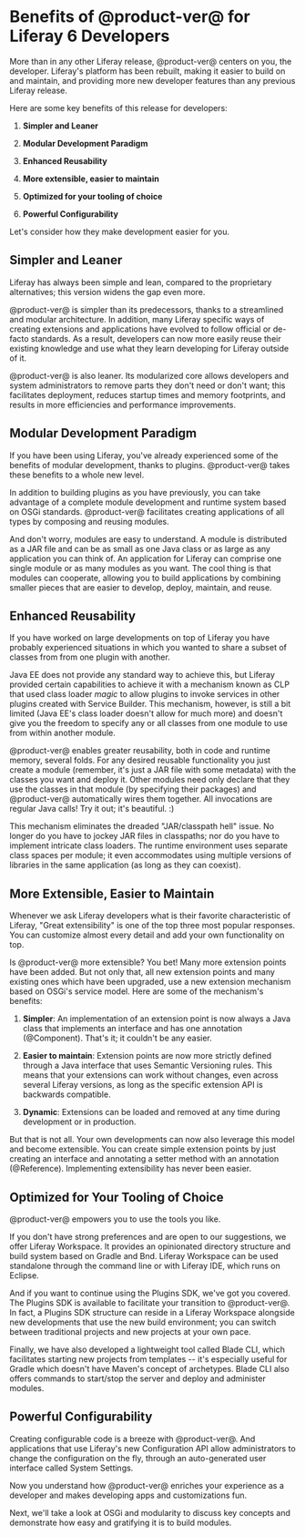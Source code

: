 # Benefits of @product-ver@ for Liferay 6 Developers [](id=benefits-of-liferay-7-for-liferay-6-developers)

More than in any other Liferay release, @product-ver@ centers on you, the
developer. Liferay's platform has been rebuilt, making it easier to build on and
maintain, and providing more new developer features than any previous Liferay
release.

Here are some key benefits of this release for developers:

1. **Simpler and Leaner**

2. **Modular Development Paradigm**

3. **Enhanced Reusability**

4. **More extensible, easier to maintain**

5. **Optimized for your tooling of choice**

6. **Powerful Configurability**

Let's consider how they make development easier for you.

## Simpler and Leaner [](id=simpler-and-leaner)

Liferay has always been simple and lean, compared to the proprietary
alternatives; this version widens the gap even more.

@product-ver@ is simpler than its predecessors, thanks to a streamlined and modular
architecture. In addition, many Liferay specific ways of creating extensions and
applications have evolved to follow official or de-facto standards. As a result,
developers can now more easily reuse their existing knowledge and use what they
learn developing for Liferay outside of it.

@product-ver@ is also leaner. Its modularized core allows developers and system
administrators to remove parts they don't need or don't want; this facilitates
deployment, reduces startup times and memory footprints, and results in more
efficiencies and performance improvements.

## Modular Development Paradigm [](id=modular-development-paradigm)

If you have been using Liferay, you've already experienced some of the benefits
of modular development, thanks to plugins. @product-ver@ takes these benefits to a
whole new level.

In addition to building plugins as you have previously, you can take advantage
of a complete module development and runtime system based on OSGi standards.
@product-ver@ facilitates creating applications of all types by composing and
reusing modules.

And don't worry, modules are easy to understand. A module is distributed as a
JAR file and can be as small as one Java class or as large as any application
you can think of. An application for Liferay can comprise one single module or
as many modules as you want. The cool thing is that modules can cooperate,
allowing you to build applications by combining smaller pieces that are easier
to develop, deploy, maintain, and reuse.

## Enhanced Reusability [](id=enhanced-reusability)

If you have worked on large developments on top of Liferay you have probably
experienced situations in which you wanted to share a subset of classes from
from one plugin with another.

Java EE does not provide any standard way to achieve this, but Liferay provided
certain capabilities to achieve it with a mechanism known as CLP that used class
loader *magic* to allow plugins to invoke services in other plugins created with
Service Builder. This mechanism, however, is still a bit limited (Java EE's
class loader doesn't allow for much more) and doesn't give you the freedom to
specify any or all classes from one module to use from within another module.

@product-ver@ enables greater reusability, both in code and runtime memory, several
folds. For any desired reusable functionality you just create a module
(remember, it's just a JAR file with some metadata) with the classes you want
and deploy it. Other modules need only declare that they use the classes in that
module (by specifying their packages) and @product-ver@ automatically wires them
together. All invocations are regular Java calls! Try it out; it's beautiful. :)

This mechanism eliminates the dreaded "JAR/classpath hell" issue. No longer do
you have to jockey JAR files in classpaths; nor do you have to implement
intricate class loaders. The runtime environment uses separate class spaces per
module; it even accommodates using multiple versions of libraries in the same
application (as long as they can coexist).

## More Extensible, Easier to Maintain [](id=more-extensible-easier-to-maintain)

Whenever we ask Liferay developers what is their favorite characteristic of
Liferay, "Great extensibility" is one of the top three most popular responses.
You can customize almost every detail and add your own functionality on top.

Is @product-ver@ more extensible? You bet! Many more extension points have been
added. But not only that, all new extension points and many existing ones which
have been upgraded, use a new extension mechanism based on OSGi's service model.
Here are some of the mechanism's benefits:

1. **Simpler**: An implementation of an extension point is now always a
Java class that implements an interface and has one annotation (@Component).
That's it; it couldn't be any easier.

2. **Easier to maintain**: Extension points are now more strictly defined
through a Java interface that uses Semantic Versioning rules. This means that
your extensions can work without changes, even across several Liferay versions,
as long as the specific extension API is backwards compatible.

3. **Dynamic**: Extensions can be loaded and removed at any time during
development or in production.

But that is not all. Your own developments can now also leverage this model and
become extensible. You can create simple extension points by just creating an
interface and annotating a setter method with an annotation (@Reference).
Implementing extensibility has never been easier.

## Optimized for Your Tooling of Choice [](id=optimized-for-your-tooling-of-choice)

@product-ver@ empowers you to use the tools you like.

If you don't have strong preferences and are open to our suggestions, we offer
Liferay Workspace. It provides an opinionated directory structure and build
system based on Gradle and Bnd. Liferay Workspace can be used standalone through
the command line or with Liferay IDE, which runs on Eclipse.

<!-- TODO Uncomment this when the features are ready. - Jim
If you have an investment in a specific build tool, such as Maven, developing on
Liferay will be easier than ever before. We have built Maven plugins for typical
Liferay-specific development tasks (such as using Service Builder) and provide a
collection of new archetypes.
-->

And if you want to continue using the Plugins SDK, we've got you covered. The
Plugins SDK is available to facilitate your transition to @product-ver@. In fact, a
Plugins SDK structure can reside in a Liferay Workspace alongside new
developments that use the new build environment; you can switch between
traditional projects and new projects at your own pace.

Finally, we have also developed a lightweight tool called Blade CLI, which
facilitates starting new projects from templates -- it's especially useful for
Gradle which doesn't have Maven's concept of archetypes. Blade CLI also offers
commands to start/stop the server and deploy and administer modules.

## Powerful Configurability [](id=powerful-configurability)

Creating configurable code is a breeze with @product-ver@. And applications that use
Liferay's new Configuration API allow administrators to change the configuration
on the fly, through an auto-generated user interface called System Settings.

Now you understand how @product-ver@ enriches your experience as a developer and
makes developing apps and customizations fun.

Next, we'll take a look at OSGi and modularity to discuss key concepts and
demonstrate how easy and gratifying it is to build modules. 
